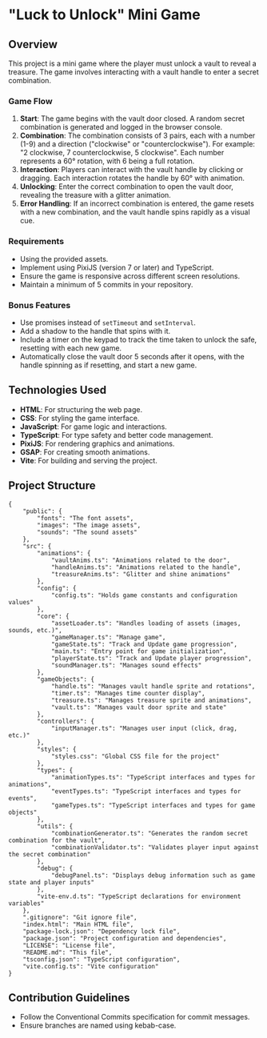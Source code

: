 # "Luck to Unlock" Mini Game

## Overview
This project is a mini game where the player must unlock a vault to reveal a treasure. The game involves interacting with a vault handle to enter a secret combination.

### Game Flow
1. **Start**: The game begins with the vault door closed. A random secret combination is generated and logged in the browser console.
2. **Combination**: The combination consists of 3 pairs, each with a number (1-9) and a direction ("clockwise" or "counterclockwise"). For example: "2 clockwise, 7 counterclockwise, 5 clockwise". Each number represents a 60° rotation, with 6 being a full rotation.
3. **Interaction**: Players can interact with the vault handle by clicking or dragging. Each interaction rotates the handle by 60° with animation.
4. **Unlocking**: Enter the correct combination to open the vault door, revealing the treasure with a glitter animation.
5. **Error Handling**: If an incorrect combination is entered, the game resets with a new combination, and the vault handle spins rapidly as a visual cue.

### Requirements
- Using the provided assets.
- Implement using PixiJS (version 7 or later) and TypeScript.
- Ensure the game is responsive across different screen resolutions.
- Maintain a minimum of 5 commits in your repository.

### Bonus Features
- Use promises instead of `setTimeout` and `setInterval`.
- Add a shadow to the handle that spins with it.
- Include a timer on the keypad to track the time taken to unlock the safe, resetting with each new game.
- Automatically close the vault door 5 seconds after it opens, with the handle spinning as if resetting, and start a new game.

## Technologies Used
- **HTML**: For structuring the web page.
- **CSS**: For styling the game interface.
- **JavaScript**: For game logic and interactions.
- **TypeScript**: For type safety and better code management.
- **PixiJS**: For rendering graphics and animations.
- **GSAP**: For creating smooth animations.
- **Vite**: For building and serving the project.

## Project Structure
```
{
    "public": {
        "fonts": "The font assets",
        "images": "The image assets",
        "sounds": "The sound assets"
    },
    "src": {
        "animations": {
            "vaultAnims.ts": "Animations related to the door",
            "handleAnims.ts": "Animations related to the handle",
            "treasureAnims.ts": "Glitter and shine animations"
        },
        "config": {
            "config.ts": "Holds game constants and configuration values"
        },
        "core": {
            "assetLoader.ts": "Handles loading of assets (images, sounds, etc.)",
            "gameManager.ts": "Manage game",
            "gameState.ts": "Track and Update game progression",
            "main.ts": "Entry point for game initialization",
            "playerState.ts": "Track and Update player progression",
            "soundManager.ts": "Manages sound effects"
        },
        "gameObjects": {
            "handle.ts": "Manages vault handle sprite and rotations",
            "timer.ts": "Manages time counter display",
            "treasure.ts": "Manages treasure sprite and animations",
            "vault.ts": "Manages vault door sprite and state"
        },
        "controllers": {
            "inputManager.ts": "Manages user input (click, drag, etc.)"
        },
        "styles": {
            "styles.css": "Global CSS file for the project"
        },
        "types": {
            "animationTypes.ts": "TypeScript interfaces and types for animations",
            "eventTypes.ts": "TypeScript interfaces and types for events",
            "gameTypes.ts": "TypeScript interfaces and types for game objects"
        },
        "utils": {
            "combinationGenerator.ts": "Generates the random secret combination for the vault",
            "combinationValidator.ts": "Validates player input against the secret combination"
        },
        "debug": {
            "debugPanel.ts": "Displays debug information such as game state and player inputs"
        },
        "vite-env.d.ts": "TypeScript declarations for environment variables"
    },
    ".gitignore": "Git ignore file",
    "index.html": "Main HTML file",
    "package-lock.json": "Dependency lock file",
    "package.json": "Project configuration and dependencies",
    "LICENSE": "License file",
    "README.md": "This file",
    "tsconfig.json": "TypeScript configuration",
    "vite.config.ts": "Vite configuration"
}

```
## Contribution Guidelines
- Follow the Conventional Commits specification for commit messages.
- Ensure branches are named using kebab-case.
